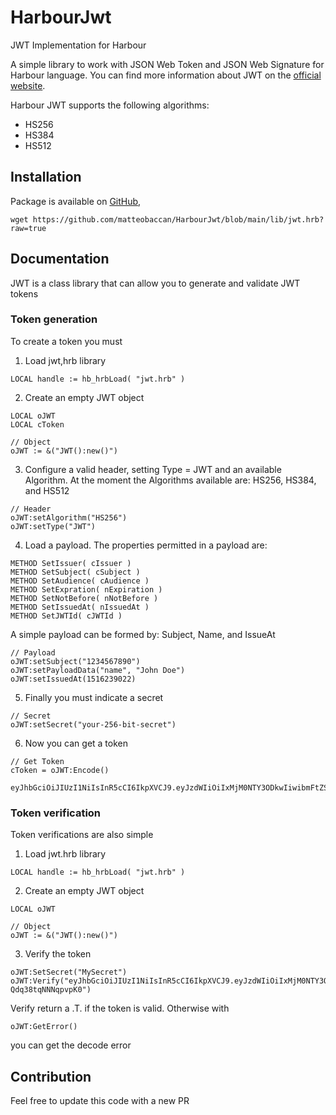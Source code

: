 # HarbourJwt
JWT Implementation for Harbour

A simple library to work with JSON Web Token and JSON Web Signature for Harbour language.
You can find more information about JWT on the [official website](https://jwt.io).

Harbour JWT supports the following algorithms:

- HS256
- HS384
- HS512

<!--
    (CVE-2015-2951) The alg=none signature-bypass vulnerability
    (CVE-2016-10555) The RS/HS256 public key mismatch vulnerability
    (CVE-2018-0114) Key injection vulnerability
    (CVE-2019-20933/CVE-2020-28637) Blank password vulnerability
    (CVE-2020-28042) Null signature vulnerability
-->

## Installation

Package is available on [GitHub](https://github.com/matteobaccan/HarbourJwt/blob/main/lib/jwt.hrb),

```shell
wget https://github.com/matteobaccan/HarbourJwt/blob/main/lib/jwt.hrb?raw=true
```

## Documentation
JWT is a class library that can allow you to generate and validate JWT tokens

### Token generation
To create  a token you must 

1.  Load jwt,hrb library

```
LOCAL handle := hb_hrbLoad( "jwt.hrb" )
```

 2. Create an empty JWT object

```
LOCAL oJWT 
LOCAL cToken
   
// Object
oJWT := &("JWT():new()")
```

3. Configure a valid header, setting Type = JWT and an available Algorithm. At the moment the Algorithms available are: HS256, HS384, and HS512

```
// Header
oJWT:setAlgorithm("HS256")
oJWT:setType("JWT")
```

4. Load a payload. The properties permitted in a payload are: 

```
METHOD SetIssuer( cIssuer )
METHOD SetSubject( cSubject )
METHOD SetAudience( cAudience )
METHOD SetExpration( nExpiration )
METHOD SetNotBefore( nNotBefore )
METHOD SetIssuedAt( nIssuedAt )
METHOD SetJWTId( cJWTId )
```

A simple payload can be formed by: Subject, Name, and IssueAt

```
// Payload
oJWT:setSubject("1234567890")
oJWT:setPayloadData("name", "John Doe")
oJWT:setIssuedAt(1516239022)
```

5. Finally you must indicate a secret

```
// Secret
oJWT:setSecret("your-256-bit-secret")
```

6. Now you can get a token

```
// Get Token
cToken = oJWT:Encode()
```

```
eyJhbGciOiJIUzI1NiIsInR5cCI6IkpXVCJ9.eyJzdWIiOiIxMjM0NTY3ODkwIiwibmFtZSI6IkpvaG4gRG9lIiwiaWF0IjoxNTE2MjM5MDIyfQ.SflKxwRJSMeKKF2QT4fwpMeJf36POk6yJV_adQssw5c
```

### Token verification
Token verifications are also simple

1. Load jwt.hrb library

```
LOCAL handle := hb_hrbLoad( "jwt.hrb" )
```

2. Create an empty JWT object

```
LOCAL oJWT 

// Object
oJWT := &("JWT():new()")
```

3. Verify the token

```
oJWT:SetSecret("MySecret")
oJWT:Verify("eyJhbGciOiJIUzI1NiIsInR5cCI6IkpXVCJ9.eyJzdWIiOiIxMjM0NTY3ODkwIiwibmFtZSI6Ik1hdHRlbyBCYWNjYW4iLCJpYXQiOjE1MTYyMzkwMjJ9.YR8QF52kgj0owYlP9TkEy_lNhC-Qdq38tqNNNqpvpK0")
```

Verify return a .T. if the token is valid. Otherwise with

```
oJWT:GetError()
```
you can get the decode error

## Contribution
Feel free to update this code with a new PR
